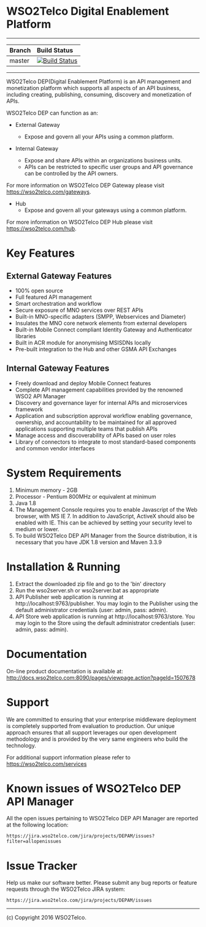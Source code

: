 
# WSO2Telco Digital Enablement Platform

        
---

| Branch | Build Status |
| :------------ |:-------------
| master | [![Build Status](http://ci.wso2telco.com/job/product-hub/badge/icon)](http://ci.wso2telco.com/job/product-hub)|

---

WSO2Telco DEP(Digital Enablement Platform) is an API management and monetization 
platform which supports all aspects of an API business, including creating, publishing, 
consuming, discovery and monetization of APIs.

WSO2Telco DEP can function as an:

* External Gateway
	- Expose and govern all your APIs using a common platform.

* Internal Gateway
	- Expose and share APIs within an organizations business units. 
	- APIs can be restricted to specific user groups and API governance can be controlled by the API owners.

For more information on WSO2Telco DEP Gateway please visit https://wso2telco.com/gateways.

* Hub
	- Expose and govern all your gateways using a common platform.

For more information on WSO2Telco DEP Hub please visit https://wso2telco.com/hub.

Key Features
=============

External Gateway Features
-------------------------
* 100% open source
* Full featured API management
* Smart orchestration and workflow
* Secure exposure of MNO services over REST APIs
* Built-in MNO-specific adapters (SMPP, Webservices and Diameter)
* Insulates the MNO core network elements from external developers
* Built-in Mobile Connect compliant Identity Gateway and Authenticator libraries
* Built in ACR module for anonymising MSISDNs locally
* Pre-built integration to the Hub and other GSMA API Exchanges

Internal Gateway Features
-------------------------
* Freely download and deploy Mobile Connect features
* Complete API management capabilities provided by the renowned WSO2 API Manager
* Discovery and governance layer for internal APIs and microservices framework
* Application and subscription approval workflow enabling governance, ownership, and accountability to be maintained for all approved applications supporting multiple teams that publish APIs
* Manage access and discoverability of APIs based on user roles
* Library of connectors to integrate to most standard-based components and common vendor interfaces

System Requirements
==================================

1. Minimum memory - 2GB
2. Processor      - Pentium 800MHz or equivalent at minimum
3. Java 1.8
4. The Management Console requires you to enable Javascript of the Web browser,
   with MS IE 7. In addition to JavaScript, ActiveX should also be enabled
   with IE. This can be achieved by setting your security level to
   medium or lower.
5. To build WSO2Telco DEP API Manager from the Source distribution, it is necessary that you have
   JDK 1.8 version and Maven 3.3.9

Installation & Running
==================================

1. Extract the downloaded zip file and go to the 'bin' directory
2. Run the wso2server.sh or wso2server.bat as appropriate
3. API Publisher web application is running at http://localhost:9763/publisher. You may login
   to the Publisher using the default administrator credentials (user: admin, pass: admin).
4. API Store web application is running at http://localhost:9763/store. You may login
   to the Store using the default administrator credentials (user: admin, pass: admin).

Documentation
==============

On-line product documentation is available at:
       http://docs.wso2telco.com:8090/pages/viewpage.action?pageId=1507678

Support
==================================

We are committed to ensuring that your enterprise middleware deployment is completely 
supported from evaluation to production. Our unique approach ensures that all support 
leverages our open development methodology and is provided by the very same engineers 
who build the technology.

For additional support information please refer to https://wso2telco.com/services

Known issues of WSO2Telco DEP API Manager
=====================================

All the open issues pertaining to WSO2Telco DEP API Manager are reported at the following location:

    https://jira.wso2telco.com/jira/projects/DEPAM/issues?filter=allopenissues

Issue Tracker
==================================

Help us make our software better. Please submit any bug reports or feature
requests through the WSO2Telco JIRA system:

    https://jira.wso2telco.com/jira/projects/DEPAM/issues

--------------------------------------------------------------------------------
(c) Copyright 2016 WSO2Telco.
